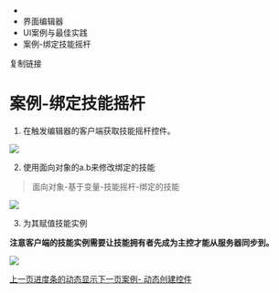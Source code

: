   * [](/)
  * 界面编辑器
  * UI案例与最佳实践
  * 案例-绑定技能摇杆

复制链接

# 案例-绑定技能摇杆

  1. 在触发编辑器的客户端获取技能摇杆控件。

![](/assets/images/1-12a541c53cf9028c28be471c5cfd8fa8.png)

  2. 使用面向对象的a.b来修改绑定的技能

> 面向对象-基于变量-技能摇杆-绑定的技能

![](/assets/images/2-b9704b442b304b694c80dce11090000a.png)

  3. 为其赋值技能实例

**注意客户端的技能实例需要让技能拥有者先成为主控才能从服务器同步到。**

![](/assets/images/3-11b9735b60c6db60d61d24f50e9b20a6.png)

[上一页进度条的动态显示](/Manual/UIEditor/UIHowTos/进度条的动态显示)[下一页案例-
动态创建控件](/Manual/UIEditor/UIHowTos/AddUIElement)


